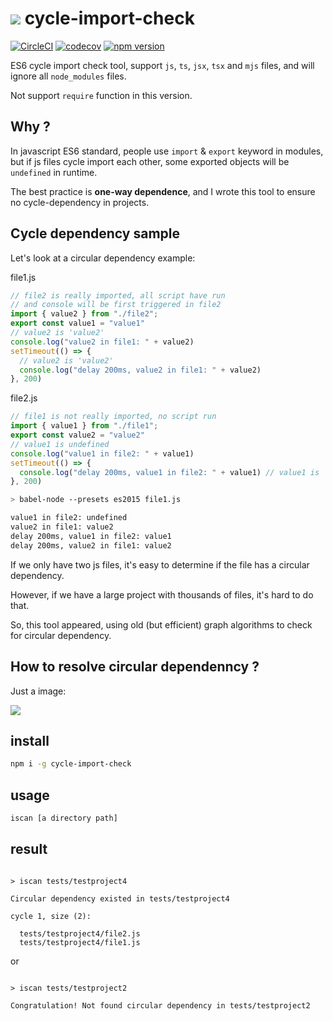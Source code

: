 # ![](https://res.cloudinary.com/digf90pwi/image/upload/c_scale,w_68/v1529163036/cycle_bscatc.png) cycle-import-check 

[![CircleCI](https://circleci.com/gh/Soontao/cycle-import-check.svg?style=shield)](https://circleci.com/gh/Soontao/cycle-import-check)
[![codecov](https://codecov.io/gh/Soontao/cycle-import-check/branch/master/graph/badge.svg)](https://codecov.io/gh/Soontao/cycle-import-check)
[![npm version](https://badge.fury.io/js/cycle-import-check.svg)](https://badge.fury.io/js/cycle-import-check)

ES6 cycle import check tool, support `js`, `ts`, `jsx`, `tsx` and `mjs` files, and will ignore all `node_modules` files.

Not support `require` function in this version.

## Why ?

In javascript ES6 standard, people use `import` & `export` keyword in modules, but if js files cycle import each other, some exported objects will be `undefined` in runtime.

The best practice is **one-way dependence**, and I wrote this tool to ensure no cycle-dependency in projects.

## Cycle dependency sample

Let's look at a circular dependency example: 

file1.js

```javascript
// file2 is really imported, all script have run
// and console will be first triggered in file2
import { value2 } from "./file2"; 
export const value1 = "value1"
// value2 is 'value2'
console.log("value2 in file1: " + value2) 
setTimeout(() => {
  // value2 is 'value2'
  console.log("delay 200ms, value2 in file1: " + value2)
}, 200)

```

file2.js

```javascript
// file1 is not really imported, no script run
import { value1 } from "./file1"; 
export const value2 = "value2"  
// value1 is undefined
console.log("value1 in file2: " + value1) 
setTimeout(() => {
  console.log("delay 200ms, value1 in file2: " + value1) // value1 is 'value1'
}, 200)

```

```bash
> babel-node --presets es2015 file1.js

value1 in file2: undefined
value2 in file1: value2
delay 200ms, value1 in file2: value1
delay 200ms, value2 in file1: value2

```

If we only have two js files, it's easy to determine if the file has a circular dependency.

However, if we have a large project with thousands of files, it's hard to do that.

So, this tool appeared, using old (but efficient) graph algorithms to check for circular dependency.

## How to resolve circular dependenncy ?

Just a image: 

![](https://on-img.com/chart_image/5b24823de4b0253961805fdf.png)

## install

```bash
npm i -g cycle-import-check
```

## usage

```bash
iscan [a directory path]
```

## result

```text

> iscan tests/testproject4

Circular dependency existed in tests/testproject4

cycle 1, size (2):

  tests/testproject4/file2.js
  tests/testproject4/file1.js

```

or

```text

> iscan tests/testproject2

Congratulation! Not found circular dependency in tests/testproject2

```